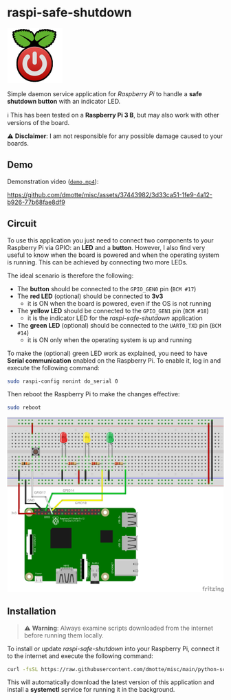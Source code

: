 # raspi-safe-shutdown

![icon](icon-128.png)

Simple daemon service application for _Raspberry Pi_ to handle a **safe shutdown button** with an indicator LED.

:information_source: This has been tested on a **Raspberry Pi 3 B**, but may also work with other versions of the board.

:warning: **Disclaimer**: I am not responsible for any possible damage caused to your boards.

## Demo

Demonstration video ([`demo.mp4`](demo.mp4)):

https://github.com/dmotte/misc/assets/37443982/3d33ca51-1fe9-4a12-b926-77b68fae8df9

## Circuit

To use this application you just need to connect two components to your Raspberry Pi via GPIO: an **LED** and a **button**. However, I also find very useful to know when the board is powered and when the operating system is running. This can be achieved by connecting two more LEDs.

The ideal scenario is therefore the following:

- The **button** should be connected to the `GPIO_GEN0` pin (`BCM #17`)
- The **red LED** (optional) should be connected to **3v3**
  - it is ON when the board is powered, even if the OS is not running
- The **yellow LED** should be connected to the `GPIO_GEN1` pin (`BCM #18`)
  - it is the indicator LED for the _raspi-safe-shutdown_ application
- The **green LED** (optional) should be connected to the `UART0_TXD` pin (`BCM #14`)
  - it is ON only when the operating system is up and running

To make the (optional) green LED work as explained, you need to have **Serial communication** enabled on the Raspberry Pi. To enable it, log in and execute the following command:

```bash
sudo raspi-config nonint do_serial 0
```

Then reboot the Raspberry Pi to make the changes effective:

```bash
sudo reboot
```

![Circuit diagram](circuit_bb.png)

## Installation

> :warning: **Warning**: Always examine scripts downloaded from the internet before running them locally.

To install or update _raspi-safe-shutdown_ into your Raspberry Pi, connect it to the internet and execute the following command:

```bash
curl -fsSL https://raw.githubusercontent.com/dmotte/misc/main/python-scripts/raspi-safe-shutdown/get.sh | sudo bash
```

This will automatically download the latest version of this application and install a **systemctl** service for running it in the background.
